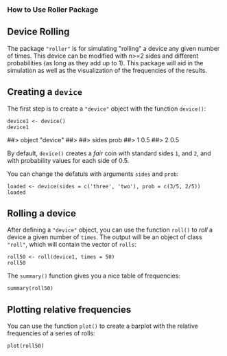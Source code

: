 ### How to Use Roller Package

## Device Rolling

The package `"roller"` is for simulating "rolling" a device any given number of times. This device can be modified with n>=2 sides and different probabilities (as long as they add up to 1). This package will aid in the simulation as well as the visualization of the frequencies of the results. 

## Creating a `device`

The first step is to create a `"device"` object with the function `device()`:

```{r}
device1 <- device()
device1
```
  ##> object "device"
  ##>
  ##> sides prob
  ##> 1     0.5
  ##> 2     0.5

By default, `device()` creates a _fair_ coin with standard sides `1`, and 
`2`, and with probability values for each side of 0.5.

You can change the defatuls with arguments `sides` and `prob`:

```{r}
loaded <- device(sides = c('three', 'two'), prob = c(3/5, 2/5))
loaded
```


## Rolling a device

After defining a `"device"` object, you can use the function `roll()` to
_roll_ a device a given number of `times`. The output will be an object of class 
`"roll"`, which will contain the vector of `rolls`:

```{r}
roll50 <- roll(device1, times = 50)
roll50
```

The `summary()` function gives you a nice table of frequencies:
```{r}
summary(roll50)
```


## Plotting relative frequencies

You can use the function `plot()` to create a barplot with the relative 
frequencies of a series of rolls:

```{r, fig.show='hold'}
plot(roll50)
```
